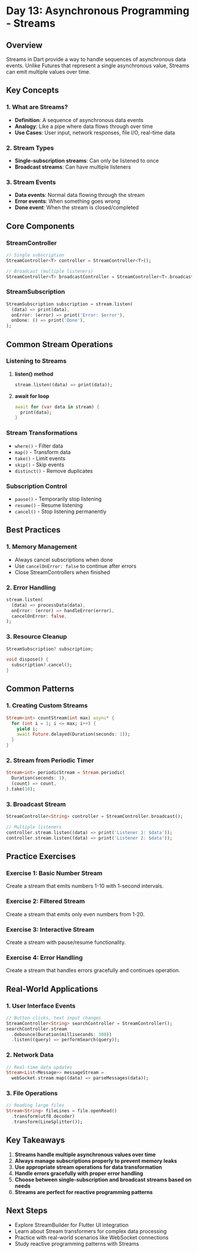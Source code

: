 # Day 13: Asynchronous Programming - Streams

## Overview
Streams in Dart provide a way to handle sequences of asynchronous data events. Unlike Futures that represent a single asynchronous value, Streams can emit multiple values over time.

## Key Concepts

### 1. What are Streams?
- **Definition**: A sequence of asynchronous data events
- **Analogy**: Like a pipe where data flows through over time
- **Use Cases**: User input, network responses, file I/O, real-time data

### 2. Stream Types
- **Single-subscription streams**: Can only be listened to once
- **Broadcast streams**: Can have multiple listeners

### 3. Stream Events
- **Data events**: Normal data flowing through the stream
- **Error events**: When something goes wrong
- **Done event**: When the stream is closed/completed

## Core Components

### StreamController
```dart
// Single subscription
StreamController<T> controller = StreamController<T>();

// Broadcast (multiple listeners)
StreamController<T> broadcastController = StreamController<T>.broadcast();
```

### StreamSubscription
```dart
StreamSubscription subscription = stream.listen(
  (data) => print(data),
  onError: (error) => print('Error: $error'),
  onDone: () => print('Done'),
);
```

## Common Stream Operations

### Listening to Streams
1. **listen() method**
   ```dart
   stream.listen((data) => print(data));
   ```

2. **await for loop**
   ```dart
   await for (var data in stream) {
     print(data);
   }
   ```

### Stream Transformations
- `where()` - Filter data
- `map()` - Transform data
- `take()` - Limit events
- `skip()` - Skip events
- `distinct()` - Remove duplicates

### Subscription Control
- `pause()` - Temporarily stop listening
- `resume()` - Resume listening
- `cancel()` - Stop listening permanently

## Best Practices

### 1. Memory Management
- Always cancel subscriptions when done
- Use `cancelOnError: false` to continue after errors
- Close StreamControllers when finished

### 2. Error Handling
```dart
stream.listen(
  (data) => processData(data),
  onError: (error) => handleError(error),
  cancelOnError: false,
);
```

### 3. Resource Cleanup
```dart
StreamSubscription? subscription;

void dispose() {
  subscription?.cancel();
}
```

## Common Patterns

### 1. Creating Custom Streams
```dart
Stream<int> countStream(int max) async* {
  for (int i = 1; i <= max; i++) {
    yield i;
    await Future.delayed(Duration(seconds: 1));
  }
}
```

### 2. Stream from Periodic Timer
```dart
Stream<int> periodicStream = Stream.periodic(
  Duration(seconds: 1),
  (count) => count,
).take(10);
```

### 3. Broadcast Stream
```dart
StreamController<String> controller = StreamController.broadcast();

// Multiple listeners
controller.stream.listen((data) => print('Listener 1: $data'));
controller.stream.listen((data) => print('Listener 2: $data'));
```

## Practice Exercises

### Exercise 1: Basic Number Stream
Create a stream that emits numbers 1-10 with 1-second intervals.

### Exercise 2: Filtered Stream
Create a stream that emits only even numbers from 1-20.

### Exercise 3: Interactive Stream
Create a stream with pause/resume functionality.

### Exercise 4: Error Handling
Create a stream that handles errors gracefully and continues operation.

## Real-World Applications

### 1. User Interface Events
```dart
// Button clicks, text input changes
StreamController<String> searchController = StreamController();
searchController.stream
  .debounce(Duration(milliseconds: 300))
  .listen((query) => performSearch(query));
```

### 2. Network Data
```dart
// Real-time data updates
Stream<List<Message>> messageStream = 
  webSocket.stream.map((data) => parseMessages(data));
```

### 3. File Operations
```dart
// Reading large files
Stream<String> fileLines = file.openRead()
  .transform(utf8.decoder)
  .transform(LineSplitter());
```

## Key Takeaways

1. **Streams handle multiple asynchronous values over time**
2. **Always manage subscriptions properly to prevent memory leaks**
3. **Use appropriate stream operations for data transformation**
4. **Handle errors gracefully with proper error handling**
5. **Choose between single-subscription and broadcast streams based on needs**
6. **Streams are perfect for reactive programming patterns**

## Next Steps
- Explore StreamBuilder for Flutter UI integration
- Learn about Stream transformers for complex data processing
- Practice with real-world scenarios like WebSocket connections
- Study reactive programming patterns with Streams